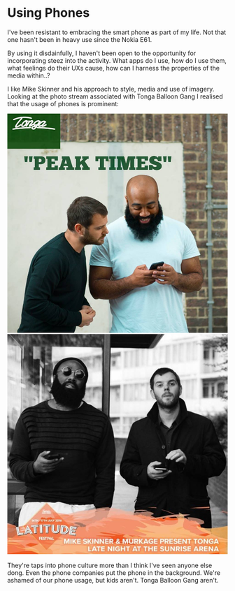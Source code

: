 # Using Phones

I've been resistant to embracing the smart phone as part of my
life. Not that one hasn't been in heavy use since the Nokia E61.

By using it disdainfully, I haven't been open to the opportunity
for incorporating steez into the activity. What apps do I use,
how do I use them, what feelings do their UXs cause, how can I
harness the properties of the media within..?

I like Mike Skinner and his approach to style, media and use of
imagery. Looking at the photo stream associated with Tonga Balloon
Gang I realised that the usage of phones is prominent:

![Tonga Balloon Phones 1](./img/tonga-balloon-phone-1.jpg)
![Tonga Balloon Phones 2](./img/tonga-balloon-phone-2.jpg)

They're taps into phone culture more than I think I've seen
anyone else dong. Even the phone companies put the phone in
the background. We're ashamed of our phone usage, but kids
aren't. Tonga Balloon Gang aren't.
